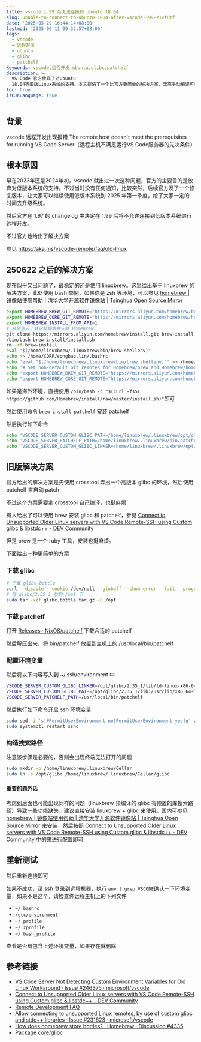 ```yaml
---
title: vscode 1.99 后无法连接到 ubuntu 18.04
slug: unable-to-connect-to-ubuntu-1804-after-vscode-199-z1vf6tf
date: '2025-05-29 16:44:14+08:00'
lastmod: '2025-06-11 09:32:57+08:00'
tags:
  - vscode
  - 远程开发
  - ubuntu
  - glibc
  - patchelf
keywords: vscode,远程开发,ubuntu,glibc,patchelf
description: >-
  VS Code 官方放弃了对Ubuntu
  18.04等旧版Linux系统的支持。本文提供了一个比官方更简单的解决方案，无需手动编译可绕过系统限制继续使用远程开发功能。
toc: true
isCJKLanguage: true
---
```






## 背景

vscode 远程开发出现报错 The remote host doesn't meet the prerequisites for running VS Code Server（远程主机不满足运行VS Code服务器的先决条件）

## 根本原因

早在2023年还是2024年初，vscode 就出过一次这种问题，官方的主要目的是放弃对低版本系统的支持。不过当时没有任何通知，比较突然，后续官方发了一个修复版本，让大家可以继续使用低版本系统到 2025 年第一季度，给了大家一定的时间去升级系统。

然后官方在 1.97 的 changelog 中决定在 1.99 后将不允许连接到低版本系统进行远程开发。

不过官方也给出了解决方案

参见 https://aka.ms/vscode-remote/faq/old-linux

## 250622 之后的解决方案

现在似乎又出问题了，最稳定的还是使用 linuxbrew。这里给出基于 linuxbrew 的解决方案，此处使用 bash 举例，如果你是 zsh 等环境，可以参见 [homebrew | 镜像站使用帮助 | 清华大学开源软件镜像站 | Tsinghua Open Source Mirror](https://mirrors.tuna.tsinghua.edu.cn/help/homebrew/)

```bash
export HOMEBREW_BREW_GIT_REMOTE="https://mirrors.aliyun.com/homebrew/brew.git"
export HOMEBREW_CORE_GIT_REMOTE="https://mirrors.aliyun.com/homebrew/homebrew-core.git"
export HOMEBREW_INSTALL_FROM_API=1
# 从阿里云下载安装脚本并安装 Homebrew 
git clone https://mirrors.aliyun.com/homebrew/install.git brew-install
/bin/bash brew-install/install.sh
rm -rf brew-install
eval "$(/home/linuxbrew/.linuxbrew/bin/brew shellenv)"
echo >> /home/CORP/songhao.lin/.bashrc
echo 'eval "$(/home/linuxbrew/.linuxbrew/bin/brew shellenv)"' >> /home/CORP/songhao.lin/.bashrc
echo '# Set non-default Git remotes for Homebrew/brew and Homebrew/homebrew-core.' >> /home/CORP/songhao.lin/.bashrc
echo 'export HOMEBREW_BREW_GIT_REMOTE="https://mirrors.aliyun.com/homebrew/brew.git"' >> /home/CORP/songhao.lin/.bashrc
echo 'export HOMEBREW_CORE_GIT_REMOTE="https://mirrors.aliyun.com/homebrew/homebrew-core.git"' >> /home/CORP/songhao.lin/.bashrc
```

如果是海外环境，直接使用 `/bin/bash -c "$(curl -fsSL https://github.com/Homebrew/install/raw/master/install.sh)"`​ 即可

然后使用命令 `brew install patchelf`​ 安装 patchelf

然后执行如下命令

```bash
echo 'VSCODE_SERVER_CUSTOM_GLIBC_PATH=/home/linuxbrew/.linuxbrew/opt/glibc/lib' >> ~/.ssh/environment
echo 'VSCODE_SERVER_PATCHELF_PATH=/home/linuxbrew/.linuxbrew/bin/patchelf' >> ~/.ssh/environment
echo 'VSCODE_SERVER_CUSTOM_GLIBC_LINKER=/home/linuxbrew/.linuxbrew/opt/glibc/lib/ld-linux-x86-64.so.2' >> ~/.ssh/environment
```

## 旧版解决方案

官方给出的解决方案是先使用 crosstool 弄出一个高版本 glibc 的环境，然后使用 patchelf 来自动 patch

不过这个方案需要拿 crosstool 自己编译，也挺麻烦

有人给出了可以使用 brew 安装 glibc 和 patchelf，参见 [Connect to Unsupported Older Linux servers with VS Code Remote-SSH using Custom glibc &amp; libstdc++ - DEV Community](https://dev.to/subrata/connect-to-unsupported-older-linux-servers-with-vs-code-remote-ssh-using-custom-glibc-libstdc-m63)

但是 brew 是一个 ruby 工具，安装也挺麻烦。

下面给出一种更简单的方案

### 下载 glibc

```bash
# 下载 glibc bottle
curl --disable --cookie /dev/null --globoff --show-error --fail --progress-bar --retry 3 --header 'Authorization: Bearer QQ==' --location --remote-time --output glibc.bottle.tar.gz "https://ghcr.io/v2/homebrew/core/glibc/blobs/sha256:91e866deda35d20e5e5e7a288ae0902b7692ec4398d4267c74c84a6ebcc7cdd9"
# 将 glibc/2.35_1 放到 /opt 下
sudo tar -xzf glibc.bottle.tar.gz -C /opt

```

### 下载 patchelf

打开 [Releases · NixOS/patchelf](https://github.com/NixOS/patchelf/releases) 下载合适的 patchelf

然后解压出来，将 bin/patchelf 放置到主机上的 /usr/local/bin/patchelf

### 配置环境变量

然后将以下内容写入到 ~/.ssh/environment 中

```bash
VSCODE_SERVER_CUSTOM_GLIBC_LINKER=/opt/glibc/2.35_1/lib/ld-linux-x86-64.so.2
VSCODE_SERVER_CUSTOM_GLIBC_PATH=/opt/glibc/2.35_1/lib:/usr/lib/x86_64-linux-gnu:/lib/x86_64-linux-gnu
VSCODE_SERVER_PATCHELF_PATH=/usr/local/bin/patchelf
```

然后执行如下命令开启 ssh 环境变量

```bash
sudo sed -i 's|#PermitUserEnvironment no|PermitUserEnvironment yes|g' /etc/ssh/sshd_config
sudo systemctl restart sshd
```

### 构造搜索路径

注意该步骤是必要的，否则会出现终端无法打开的问题

```bash
sudo mkdir -p /home/linuxbrew/.linuxbrew/Cellar
sudo ln -s /opt/glibc /home/linuxbrew/.linuxbrew/Cellar/glibc
```

#### 重要的题外话

考虑到后面也可能出现同样的问题（linuxbrew 预编译的 glibc 有预置的库搜索路径）导致一些功能缺失，建议直接安装 linuxbrew + glibc 来使用。国内可参见 [homebrew | 镜像站使用帮助 | 清华大学开源软件镜像站 | Tsinghua Open Source Mirror](https://mirrors.tuna.tsinghua.edu.cn/help/homebrew/) 来安装，然后按照 [Connect to Unsupported Older Linux servers with VS Code Remote-SSH using Custom glibc &amp; libstdc++ - DEV Community](https://dev.to/subrata/connect-to-unsupported-older-linux-servers-with-vs-code-remote-ssh-using-custom-glibc-libstdc-m63) 中的来进行配置即可

## 重新测试

然后重新连接即可

如果不成功，请 ssh 登录到远程机器，执行 `env | grep VSCODE`​ 确认一下环境变量，如果不是这个，请检查你远程主机上的下列文件

- ​`~/.bashrc`​
- ​`/etc/environment`​
- ​`~/.profile`​
- ​`~/.zprofile`​
- ​`~/.bash_profile`​

查看是否有包含上述环境变量，如果存在就删除

## 参考链接

- [VS Code Server Not Detecting Custom Environment Variables for Old Linux Workaround · Issue #246375 · microsoft/vscode](https://github.com/microsoft/vscode/issues/246375#issuecomment-2883034221)
- [Connect to Unsupported Older Linux servers with VS Code Remote-SSH using Custom glibc &amp; libstdc++ - DEV Community](https://dev.to/subrata/connect-to-unsupported-older-linux-servers-with-vs-code-remote-ssh-using-custom-glibc-libstdc-m63)
- [Remote Development FAQ](https://code.visualstudio.com/docs/remote/faq#_can-i-run-vs-code-server-on-older-linux-distributions)
- [Allow connecting to unsupported Linux remotes, by use of custom glibc and stdc++ libraries · Issue #231623 · microsoft/vscode](https://github.com/microsoft/vscode/issues/231623)
- [How does homebrew store bottles? · Homebrew · Discussion #4335](https://github.com/orgs/Homebrew/discussions/4335#discussioncomment-5453917)
- [Package core/glibc](https://github.com/Homebrew/homebrew-core/pkgs/container/core%2Fglibc)

‍
